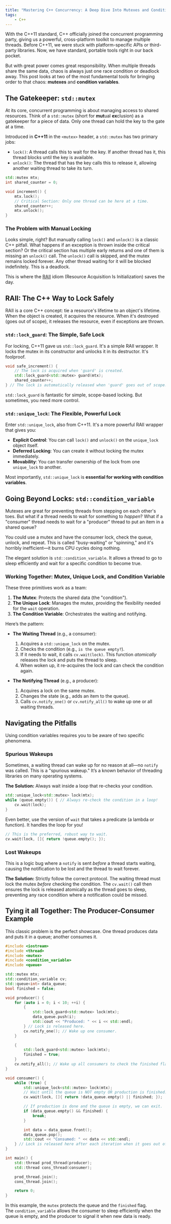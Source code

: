 ```yaml
---
title: "Mastering C++ Concurrency: A Deep Dive Into Mutexes and Condition Variables"
tags:
    - C++
---
```


With the C++11 standard, C++ officially joined the concurrent programming party,
giving us a powerful, cross-platform toolkit to manage multiple threads. Before
C++11, we were stuck with platform-specific APIs or third-party libraries. Now,
we have standard, portable tools right in our back pocket.

But with great power comes great responsibility. When multiple threads share the
same data, chaos is always just one race condition or deadlock away. This post
looks at two of the most fundamental tools for bringing order to that
chaos: **mutexes** and **condition variables**.

## The Gatekeeper: `std::mutex`

At its core, concurrent programming is about managing access to shared
resources. Think of a `std::mutex` (short for **mut**ual **ex**clusion) as a
gatekeeper for a piece of data. Only one thread can hold the key to the gate at
a time.

Introduced in **C++11** in the `<mutex>` header, a `std::mutex` has two primary
jobs:

- `lock()`: A thread calls this to wait for the key. If another thread has it,
  this thread blocks until the key is available.
- `unlock()`: The thread that has the key calls this to release it, allowing
  another waiting thread to take its turn.

```cpp
std::mutex mtx;
int shared_counter = 0;

void increment() {
    mtx.lock();
    // Critical Section: Only one thread can be here at a time.
    shared_counter++;
    mtx.unlock();
}
```

### The Problem with Manual Locking

Looks simple, right? But manually calling `lock()` and `unlock()` is a classic
C++ pitfall. What happens if an exception is thrown inside the critical section?
Or the critical section has multiple early returns and one of them is missing an
`unlock()` call. The `unlock()` call is skipped, and the mutex remains locked
forever. Any other thread waiting for it will be blocked indefinitely. This is a
deadlock.

This is where the
[RAII](https://en.wikipedia.org/wiki/Resource_acquisition_is_initialization)
idiom (Resource Acquisition Is Initialization) saves the day.

## RAII: The C++ Way to Lock Safely

RAII is a core C++ concept: tie a resource's lifetime to an object's lifetime.
When the object is created, it acquires the resource. When it's destroyed (goes
out of scope), it releases the resource, even if exceptions are thrown.

### `std::lock_guard`: The Simple, Safe Lock

For locking, C++11 gave us `std::lock_guard`. It's a simple RAII wrapper. It
locks the mutex in its constructor and unlocks it in its destructor. It's
foolproof.

```cpp
void safe_increment() {
    // The lock is acquired when 'guard' is created.
    std::lock_guard<std::mutex> guard(mtx);
    shared_counter++;
} // The lock is automatically released when 'guard' goes out of scope.
```

`std::lock_guard` is fantastic for simple, scope-based locking. But sometimes,
you need more control.

### `std::unique_lock`: The Flexible, Powerful Lock

Enter `std::unique_lock`, also from C++11. It's a more powerful RAII wrapper
that gives you:

* **Explicit Control**: You can call `lock()` and `unlock()` on the
  `unique_lock` object itself.
* **Deferred Locking**: You can create it without locking the mutex immediately.
* **Movability**: You can transfer ownership of the lock from one `unique_lock`
  to another.

Most importantly, `std::unique_lock` is **essential for working with condition
variables**.

## Going Beyond Locks: `std::condition_variable`

Mutexes are great for preventing threads from stepping on each other's toes. But
what if a thread needs to wait for something to *happen*? What if a "consumer"
thread needs to wait for a "producer" thread to put an item in a shared queue?

You could use a mutex and have the consumer lock, check the queue, unlock, and
repeat. This is called "busy-waiting" or "spinning," and it's horribly
inefficient—it burns CPU cycles doing nothing.

The elegant solution is `std::condition_variable`. It allows a thread to go to
sleep efficiently and wait for a specific condition to become true.

### Working Together: Mutex, Unique Lock, and Condition Variable

These three primitives work as a team:

1. **The Mutex**: Protects the shared data (the "condition").
2. **The Unique Lock**: Manages the mutex, providing the flexibility needed for
   the `wait` operation.
3. **The Condition Variable**: Orchestrates the waiting and notifying.

Here’s the pattern:

- **The Waiting Thread** (e.g., a consumer):
    1. Acquires a `std::unique_lock` on the mutex.
    2. Checks the condition (e.g., `is the queue empty?`).
    3. If it needs to wait, it calls `cv.wait(lock)`. This function *atomically*
       releases the lock and puts the thread to sleep.
    4. When woken up, it re-acquires the lock and can check the condition again.

- **The Notifying Thread** (e.g., a producer):
    1. Acquires a lock on the same mutex.
    2. Changes the state (e.g., adds an item to the queue).
    3. Calls `cv.notify_one()` or `cv.notify_all()` to wake up one or all
       waiting threads.

## Navigating the Pitfalls

Using condition variables requires you to be aware of two specific phenomena.

### Spurious Wakeups

Sometimes, a waiting thread can wake up for no reason at all—no `notify` was
called. This is a "spurious wakeup." It’s a known behavior of threading
libraries on many operating systems.

**The Solution:** Always wait inside a loop that re-checks your condition.

```cpp
std::unique_lock<std::mutex> lock(mtx);
while (queue.empty()) { // Always re-check the condition in a loop!
    cv.wait(lock);
}
````

Even better, use the version of `wait` that takes a predicate (a lambda or
function). It handles the loop for you!

```cpp
// This is the preferred, robust way to wait.
cv.wait(lock, []{ return !queue.empty(); });
```

### Lost Wakeups

This is a logic bug where a `notify` is sent _before_ a thread starts waiting,
causing the notification to be lost and the thread to wait forever.

**The Solution:** Strictly follow the correct protocol. The waiting thread must
lock the mutex _before_ checking the condition. The `cv.wait()` call then
ensures the lock is released atomically as the thread goes to sleep, preventing
any race condition where a notification could be missed.

## Tying it all Together: The Producer-Consumer Example

This classic problem is the perfect showcase. One thread produces data and puts
it in a queue; another consumes it.

```cpp
#include <iostream>
#include <thread>
#include <mutex>
#include <condition_variable>
#include <queue>

std::mutex mtx;
std::condition_variable cv;
std::queue<int> data_queue;
bool finished = false;

void producer() {
    for (auto i = 0; i < 10; ++i) {
        {
            std::lock_guard<std::mutex> lock(mtx);
            data_queue.push(i);
            std::cout << "Produced: " << i << std::endl;
        } // Lock is released here.
        cv.notify_one(); // Wake up one consumer.
    }

    {
        std::lock_guard<std::mutex> lock(mtx);
        finished = true;
    }
    cv.notify_all(); // Wake up all consumers to check the finished flag.
}

void consumer() {
    while (true) {
        std::unique_lock<std::mutex> lock(mtx);
        // Wait until the queue is NOT empty OR production is finished.
        cv.wait(lock, []{ return !data_queue.empty() || finished; });

        // If production is done and the queue is empty, we can exit.
        if (data_queue.empty() && finished) {
            break;
        }

        int data = data_queue.front();
        data_queue.pop();
        std::cout << "Consumed: " << data << std::endl;
    } // Lock is released here after each iteration when it goes out of scope.
}

int main() {
    std::thread prod_thread(producer);
    std::thread cons_thread(consumer);

    prod_thread.join();
    cons_thread.join();

    return 0;
}
```

In this example, the `mutex` protects the queue and the `finished` flag.
The `condition_variable` allows the consumer to sleep efficiently when the queue
is empty, and the producer to signal it when new data is ready.
